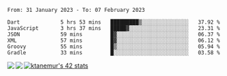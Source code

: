 <!--START_SECTION:waka-->

```text
From: 31 January 2023 - To: 07 February 2023

Dart             5 hrs 53 mins   █████████▒░░░░░░░░░░░░░░░   37.92 %
JavaScript       3 hrs 37 mins   █████▓░░░░░░░░░░░░░░░░░░░   23.31 %
JSON             59 mins         █▓░░░░░░░░░░░░░░░░░░░░░░░   06.37 %
XML              57 mins         █▓░░░░░░░░░░░░░░░░░░░░░░░   06.12 %
Groovy           55 mins         █▒░░░░░░░░░░░░░░░░░░░░░░░   05.94 %
Gradle           33 mins         █░░░░░░░░░░░░░░░░░░░░░░░░   03.58 %
```

<!--END_SECTION:waka-->
<a href="https://github.com/anuraghazra/github-readme-stats">
  <img align="left" src="https://github-readme-stats.vercel.app/api?username=Tanesan&count_private=true&show_icons=true" />
<img align="left" src="https://github-readme-stats.vercel.app/api/top-langs/?username=Tanesan" />
</a>

[![ktanemur's 42 stats](https://badge42.vercel.app/api/v2/cl1wslf6s002109l771rng2w8/stats?cursusId=21&coalitionId=62)](https://github.com/JaeSeoKim/badge42)
